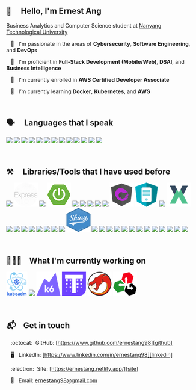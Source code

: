 ## 👋  &nbsp;&nbsp;&nbsp; Hello, I'm Ernest Ang

Business Analytics and Computer Science student at [Nanyang Technological University](https://www.ntu.edu.sg/education/undergraduate-programme/double-degree-in-business-(with-specialisation-in-business-analytics)-computer-engineering-computer-science)

&nbsp;&nbsp; 🌱 &nbsp; I'm passionate in the areas of **Cybersecurity**, **Software Engineering**, and **DevOps**

&nbsp;&nbsp; 🌱 &nbsp; I'm proficient in **Full-Stack Development (Mobile/Web)**, **DSAI**, and **Business Intelligence**

&nbsp;&nbsp; 🌱 &nbsp; I’m currently enrolled in **AWS Certified Developer Associate**

&nbsp;&nbsp; 🌱 &nbsp; I’m currently learning **Docker**, **Kubernetes**, and **AWS**

<br/>

<!-- ## GitHub stats :chart_with_upwards_trend: -->
<!-- https://github.com/anuraghazra/github-readme-stats -->
<!-- [![Top Langs](https://github-readme-stats.vercel.app/api/top-langs/?username=ernestang98&langs_count=3)](https://github.com/anuraghazra/github-readme-stats) -->
<!-- ![Anurag's GitHub stats](https://github-readme-stats.vercel.app/api?username=ernestang98&show_icons=true) -->
<!-- [![Top Langs](https://github-readme-stats.vercel.app/api/top-langs/?username=ernestang98&layout=compact)](https://github.com/anuraghazra/github-readme-stats) -->
<!-- ![Anurag's GitHub stats](https://github-readme-stats.vercel.app/api?username=ernestang98&hide=contribs&show_icons=true) -->

## 🗣️ &nbsp;&nbsp;&nbsp; Languages that I speak

![](https://img.icons8.com/color/64/python--v1.png) 
![](https://img.icons8.com/color/64/c-programming.png)
![](https://img.icons8.com/color/64/c-plus-plus-logo.png) 
![](https://img.icons8.com/color/64/c-sharp-logo.png)
![](https://img.icons8.com/color/64/java-coffee-cup-logo--v1.png) 
![](https://img.icons8.com/fluency/64/r-project.png)
![](https://img.icons8.com/color/64/html-5--v1.png)
![](https://img.icons8.com/color/64/css3.png)
![](https://img.icons8.com/color/64/javascript--v1.png)
![](https://img.icons8.com/color/64/typescript.png)
![](https://cdn4.iconfinder.com/data/icons/logos-3/568/php-logo-64.png)
![](https://img.icons8.com/color/64/kotlin.png)
![](https://img.icons8.com/color/64/dart.png)

<br/>

## ⚒️ &nbsp;&nbsp;&nbsp; Libraries/Tools that I have used before

![](https://img.icons8.com/fluency/64/node-js.png)
![](./images/express1.png)
![](https://cdn.icon-icons.com/icons2/2699/PNG/64/nestjs_logo_icon_168087.png)
![](./images/spring_boot.png)
![](https://cdn4.iconfinder.com/data/icons/logos-brands-5/24/flask-64.png)
![](https://cdn0.iconfinder.com/data/icons/logos-brands-in-colors/128/react_color-64.png)
![](https://img.icons8.com/color/64/redux.png)
![](https://cdn.icon-icons.com/icons2/2148/PNG/64/nextjs_icon_132160.png)
![](https://cdn4.iconfinder.com/data/icons/logos-and-brands/512/21_Angular_logo_logos-64.png)
![](./images/ngrx2.png)
![](./images/universal.png)
![](https://img.icons8.com/color/64/vue-js.png)
![](./images/vuex.png)
![](https://cdn.icon-icons.com/icons2/2699/PNG/64/nuxtjs_logo_icon_170906.png)
![](https://img.icons8.com/color/64/android-studio--v3.png)
![](https://img.icons8.com/color/64/flutter.png)
![](https://cdn.icon-icons.com/icons2/2415/PNG/64/ionic_original_logo_icon_146462.png)
![](https://img.icons8.com/color/64/tensorflow.png)
![](https://cdn.icon-icons.com/icons2/2699/PNG/64/pytorch_logo_icon_170820.png)
![](https://cdn.icon-icons.com/icons2/2699/PNG/64/opencv_logo_icon_170887.png)
![](https://cdn1.iconfinder.com/data/icons/logotypes/32/github-64.png)
![](./images/shiny.png)
![](https://cdn.icon-icons.com/icons2/2415/PNG/64/docker_plain_logo_icon_146554.png)
![](https://cdn.icon-icons.com/icons2/2699/PNG/64/kubernetes_logo_icon_168359.png)
![](https://cdn.icon-icons.com/icons2/1159/PNG/64/linux_81610.png)
![](https://cdn.icon-icons.com/icons2/70/PNG/64/ubuntu_14143.png)
![](https://img.icons8.com/color/64/kali-linux.png)
![](https://img.icons8.com/plasticine/64/bash.png)
![](https://img.icons8.com/color/64/powershell.png)
![](https://img.icons8.com/fluency/64/unity.png)
![](https://cdn.icon-icons.com/icons2/2699/PNG/64/sqlite_logo_icon_169724.png)
![](https://img.icons8.com/color/64/mysql-logo.png)
![](https://img.icons8.com/color/64/mongodb.png)
![](https://cdn.icon-icons.com/icons2/2415/PNG/64/redis_original_logo_icon_146368.png)
![](https://img.icons8.com/color/64/firebase.png)

<br/>

## 🧑🏻‍💻&nbsp;&nbsp;&nbsp; What I'm currently working on

![](./images/kubeadm.png)
![](https://img.icons8.com/fluency/64/prometheus-app.png)
![](./images/k6s.png)
![](./images/thanos.png)
![](./images/ghidra.png)
![](./images/immunity_debugger.png)

<br/>

<!-- ## Certifications
![](https://img.icons8.com/fluency/64/android-studio--v2.png)
![](https://images.credly.com/size/100x100/images/ec81134d-e80b-4eb5-ae07-0eb8e1a60fcd/image.png) 
![](https://images.credly.com/size/100x100/images/00634f82-b07f-4bbd-a6bb-53de397fc3a6/image.png)
![](https://images.credly.com/size/100x100/images/ae9a98b9-240b-47b1-9105-acd4f019ed1a/CEH_Badge.png)
![](https://images.credly.com/size/100x100/images/3f2e7f4b-a2f7-4f21-a626-a2565db92d91/Credly_CHFI_Badge_Upload.png) 
<br/>
-->

## 📬&nbsp;&nbsp;&nbsp; Get in touch

&nbsp;&nbsp; :octocat:&nbsp; GitHub: [https://www.github.com/ernestang98][github]

&nbsp;&nbsp; :desktop_computer:&nbsp;&nbsp; LinkedIn: [https://www.linkedin.com/in/ernestang98][linkedin]

&nbsp;&nbsp; :electron:&nbsp; Site: [https://ernestang.netlify.app/][site]

&nbsp;&nbsp; :email:&nbsp;&nbsp; Email: ernestang98@gmail.com

[linkedin]: https://linkedin.com/in/ernestang98

[github]: https://github.com/ernestang98

[site]: https://ernestang.netlify.app/
